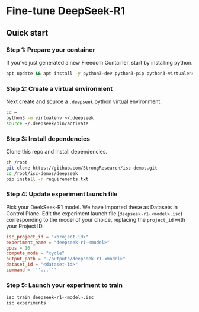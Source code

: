 # Fine-tune DeepSeek-R1
## Quick start
### Step 1: Prepare your container
If you've just generated a new Freedom Container, start by installing python.
```bash
apt update && apt install -y python3-dev python3-pip python3-virtualenv git nano
```
### Step 2: Create a virtual environment
Next create and source a `.deepseek` python virtual environment.
```bash
cd ~
python3 -m virtualenv ~/.deepseek
source ~/.deepseek/bin/activate
```
### Step 3: Install dependencies
Clone this repo and install dependencies.
```bash
ch /root
git clone https://github.com/StrongResearch/isc-demos.git
cd /root/isc-demos/deepseek
pip install -r requirements.txt
```
### Step 4: Update experiment launch file
Pick your DeekSeek-R1 model. We have imported these as Datasets in Control Plane.
Edit the experiment launch file (`deepseek-r1-<model>.isc`) corresponding to the model of your choice, replacing the `project_id` with your Project ID.
```toml
isc_project_id = "<project-id>"
experiment_name = "deepseek-r1-<model>"
gpus = 16
compute_mode = "cycle"
output_path = "~/outputs/deepseek-r1-<model>"
dataset_id = "<dataset-id>"
command = '''...'''
```
### Step 5: Launch your experiment to train
```bash
isc train deepseek-r1-<model>.isc
isc experiments
```
